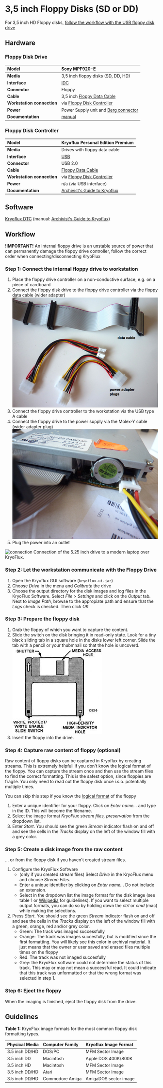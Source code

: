 # 3,5 inch Floppy Disks (SD or DD)

For 3,5 inch HD Floppy disks, [follow the workflow with the USB floppy disk drive](3-5-inch-HD.md)

## Hardware

### Floppy Disk Drive

| **Model**                  | Sony MPF920-E                                                                                           |
| :------------------------- | :------------------------------------------------------------------------------------------------------ |
| **Media**                  | 3,5 inch floppy disks (SD, DD, HD)                                                                      |
| **Interface**              | [IDC](https://www.wikidata.org/wiki/Q374830)                                                            |
| **Connector**              | Floppy                                                                                                  |
| **Cable**                  | 3,5 inch [Floppy Data Cable](https://www.computerhope.com/jargon/f/flopcabl.htm)                        |
| **Workstation connection** | via [Floppy Disk Controller](https://www.wikidata.org/wiki/Q741867)                                     |
| **Power**                  | Power Supply unit and [Berg connector](https://www.wikidata.org/wiki/Q16951277)                         |
| **Documentation**          | [manual](http://www.vintagecomputer.net/fjkraan/comp/divcomp/doc/YE_Data_YD-380_5.25inchHHHDFloppy.pdf) |

### Floppy Disk Controller

| **Model**                  | Kryoflux Personal Edition Premium                                                                          |
| :------------------------- | :--------------------------------------------------------------------------------------------------------- |
| **Media**                  | Drives with floppy data cable                                                                              |
| **Interface**              | [USB](https://www.wikidata.org/wiki/Q42378)                                                                |
| **Connector**              | USB 2.0                                                                                                    |
| **Cable**                  | [Floppy Data Cable](https://www.computerhope.com/jargon/f/flopcabl.htm)                                    |
| **Workstation connection** | via [Floppy Disk Controller](https://www.wikidata.org/wiki/Q741867)                                        |
| **Power**                  | n/a (via USB interface)                                                                                    |
| **Documentation**          | [Archivist's Guide to Kryoflux](https://github.com/archivistsguidetokryoflux/archivists-guide-to-kryoflux) |

## Software

[Kryoflux DTC](https://www.kryoflux.com/?page=download) (manual: [Archivist's Guide to Kryoflux](https://github.com/archivistsguidetokryoflux/archivists-guide-to-kryoflux))

## Workflow

**!IMPORTANT!** An internal floppy drive is an unstable source of power that can permanently damage the floppy drive controller, follow the correct order when connecting/disconnecting KryoFlux

### Step 1: Connect the internal floppy drive to workstation

1. Place the floppy drive controller on a non-conductive surface, e.g. on a piece of cardboard
2. Connect the floppy disk drive to the floppy drive controller via the floppy data cable (wider adapter)
   ![cables](images/floppy/floppy_power_data_cable.png)
3. Connect the floppy drive controller to the workstation via the USB type A cable
4. Connect the floppy drive to the power supply via the Molex-Y cable (wider adapter plug)
   ![power](images/floppy/3_5_aansluiting.JPG)
5. Plug the power into an outlet

![connection](images/floppy/opstelling_3_5_1.JPG)
Connection of the 5.25 inch drive to a modern laptop over KryoFlux.

### Step 2: Let the workstation communicate with the Floppy Drive

1. Open the Kryoflux GUI software (`kryoflux-ui.jar`)
2. Choose _Drive_ in the menu and _Calibrate_ the drive
3. Choose the output directory for the disk images and log files in the KryoFlux Software. Select _File_ > _Settings_ and click on the _Output_ tab. Next to _Image Path_, browse to the appropiate path and ensure that the _Logs_ check is checked. Then click _OK_

### Step 3: Prepare the floppy disk

1. Grab the floppy of which you want to capture the content.
2. Slide the switch on the disk bringing it in read-only state. Look for a tiny black sliding tab in a square hole in the disks lower left corner. Slide the tab with a pencil or your thubmnail so that the hole is uncoverd.
   ![write protection sliding tab](images/floppy/floppy_anatomy.jpg)
3. Insert the floppy into the drive.

### Step 4: Capture raw content of floppy (optional)

Raw content of floppy disks can be captured in Kryoflux by creating streams. This is extremely helpfull if you don't know the logical format of the floppy. You can capture the stream once and then use the stream files to find the correct formatting. This is the safest option, since floppies are fragile. You only need to read out the floppy disk once i.s.o. potentially multiple times.

You can skip this step if you know the [logical format](https://github.com/archivistsguidetokryoflux/archivists-guide-to-kryoflux/blob/master/2%20PART%20TWO%20In-Depth/Disk-Image-Formats.md) of the floppy

1. Enter a unique identifier for your floppy. Click on _Enter name..._ and type in the ID. This will become the filename.
2. Select the image format _KryoFlux stream files, preservation_ from the dropdown list.
3. Enter _Start_. You should see the green _Stream_ indicator flash on and off and see the cells in the _Tracks_ display on the left of the window fill with a grey color.

### Step 5: Create a disk image from the raw content

... or from the floppy disk if you haven't created stream files.

1. Configure the KryoFlux Software
   - (only if you created stream files) Select _Drive_ in the KryoFlux menu and choose _Stream Files_.
   - Enter a unique identifier by clicking on _Enter name..._ Do not include an extension.
   - Select in the dropdown list the image format for the disk image (see table 1 or [Wikipedia](https://en.wikipedia.org/wiki/List_of_floppy_disk_formats#Logical_formats) for guidelines). If you want to select multiple output formats, you can do so by holding down the _ctrl_ or _cmd_ (mac) while making the selections.
2. Press _Start_. You should see the green _Stream_ indicator flash on and off and see the cells in the _Tracks_ display on the left of the window fill with a green, orange, red and/or grey color.
   - Green: The track was imaged successfully
   - Orange: The track was images succesfully, but is modified since the first formatting. You will likely see this color in archival material. It just means that the owner or user saved and erased files multiple times on the floppy
   - Red: The track was not imaged succesfully
   - Grey: the KryoFlux software could not determine the status of this track. This may or may not mean a successful read. It could indicate that this track was unformatted or that the wrong format was selected in step 1.

### Step 6: Eject the floppy

When the imaging is finished, eject the floppy disk from the drive.

## Guidelines

**Table 1:** KryoFlux image formats for the most common floppy disk formatting types.

| Physical Media | Computer Family | Kryoflux Image Format |
| :------------- | :-------------- | :-------------------- |
| 3.5 inch DD/HD | DOS/PC          | MFM Sector Image      |
| 3.5 inch DD    | Macintosh       | Apple DOS 400K/800K   |
| 3.5 inch HD    | Macintosh       | MFM Sector Image      |
| 3.5 inch DD/HD | Atari           | MFM Sector Image      |
| 3.5 inch DD/HD | Commodore Amiga | AmigaDOS sector image |
